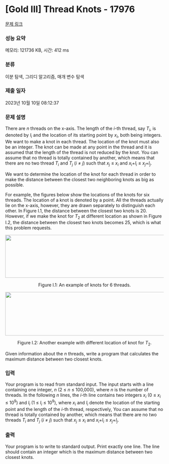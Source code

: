 # [Gold III] Thread Knots - 17976 

[문제 링크](https://www.acmicpc.net/problem/17976) 

### 성능 요약

메모리: 121736 KB, 시간: 412 ms

### 분류

이분 탐색, 그리디 알고리즘, 매개 변수 탐색

### 제출 일자

2023년 10월 10일 08:12:37

### 문제 설명

<p>There are <em>n</em> threads on the x-axis. The length of the <em>i</em>-th thread, say <em>T<sub>i</sub></em>, is denoted by <em>l<sub>i</sub></em> and the location of its starting point by <em>x<sub>i</sub></em>, both being integers. We want to make a knot in each thread. The location of the knot must also be an integer. The knot can be made at any point in the thread and it is assumed that the length of the thread is not reduced by the knot. You can assume that no thread is totally contained by another, which means that there are no two thread <em>T<sub>i</sub></em> and <em>T<sub>j</sub></em> (<em>i</em> ≠ <em>j</em>) such that <em>x<sub>j</sub></em> ≤ <em>x<sub>i</sub></em> and <em>x<sub>i</sub></em>+<em>l<sub>i</sub></em> ≤ <em>x<sub>j</sub></em>+<em>l<sub>j</sub></em>.</p>

<p>We want to determine the location of the knot for each thread in order to make the distance between the closest two neighboring knots as big as possible.</p>

<p>For example, the figures below show the locations of the knots for six threads. The location of a knot is denoted by a point. All the threads actually lie on the x-axis, however, they are drawn separately to distinguish each other. In Figure I.1, the distance between the closest two knots is 20. However, if we make the knot for <em>T</em><sub>2</sub> at different location as shown in Figure I.2, the distance between the closest two knots becomes 25, which is what this problem requests. </p>

<p style="text-align: center;"><img alt="" src="https://upload.acmicpc.net/1a4d1dc4-61c4-40fd-b967-9bbd44f161c1/-/preview/" style="width: 516px; height: 136px;"></p>

<p style="text-align: center;">Figure I.1: An example of knots for 6 threads.</p>

<p style="text-align: center;"><img alt="" src="https://upload.acmicpc.net/974696fd-e6f2-4f37-b3d6-108be8dddd6d/-/preview/" style="width: 510px; height: 138px;"></p>

<p style="text-align: center;">Figure I.2: Another example with different location of knot for <em>T</em><sub>2</sub>.</p>

<p>Given information about the <em>n</em> threads, write a program that calculates the maximum distance between two closest knots.</p>

### 입력 

 <p>Your program is to read from standard input. The input starts with a line containing one integer, <em>n</em> (2 ≤ <em>n</em> ≤ 100,000), where <em>n</em> is the number of threads. In the following <em>n</em> lines, the <em>i</em>-th line contains two integers <em>x<sub>i</sub></em> (0 ≤ <em>x<sub>i</sub></em> ≤ 10<sup>9</sup>) and <em>l<sub>i</sub></em> (1 ≤ <em>l<sub>i</sub></em> ≤ 10<sup>9</sup>), where <em>x<sub>i</sub></em> and <em>l<sub>i</sub></em> denote the location of the starting point and the length of the <em>i</em>-th thread, respectively, You can assume that no thread is totally contained by another, which means that there are no two threads <em>T<sub>i</sub></em> and <em>T<sub>j</sub></em> (<em>i</em> ≠ <em>j</em>) such that <em>x<sub>j</sub></em> ≤ <em>x<sub>i</sub></em> and <em>x<sub>i</sub></em>+<em>l<sub>i</sub></em> ≤ <em>x<sub>j</sub></em>+<em>l<sub>j</sub></em>.</p>

### 출력 

 <p>Your program is to write to standard output. Print exactly one line. The line should contain an integer which is the maximum distance between two closest knots.</p>

